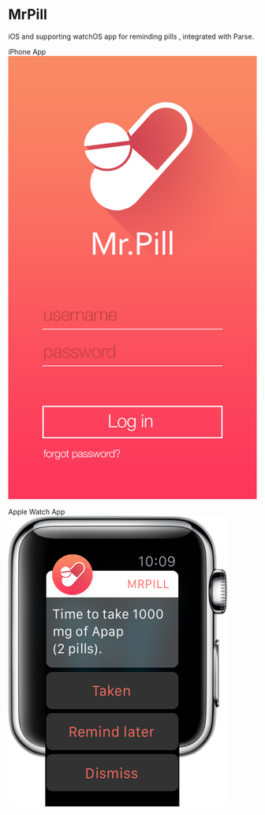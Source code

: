# MrPill
iOS and supporting watchOS app for reminding pills , integrated with Parse.

iPhone App
![Alt text](https://github.com/jakziema/MrPill/blob/master/login.png "Login Screen")


Apple Watch App
![Alt text](https://github.com/jakziema/MrPill/blob/master/long%20look.png "Long look")
